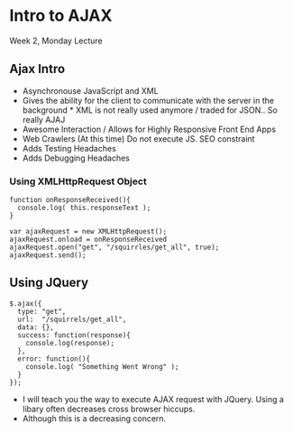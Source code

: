 # Intro to AJAX
Week 2, Monday Lecture

## Ajax Intro
*  Asynchronouse JavaScript and XML
  *  Gives the ability for the client to communicate with the server in the background  *  XML is not really used anymore / traded for JSON.. So really AJAJ
*  Awesome Interaction / Allows for Highly Responsive Front End Apps
*  Web Crawlers (At this time) Do not execute JS. SEO constraint
*  Adds Testing Headaches
*  Adds Debugging Headaches

### Using XMLHttpRequest Object

    function onResponseReceived(){
      console.log( this.responseText ); 
    }

    var ajaxRequest = new XMLHttpRequest();
    ajaxRequest.onload = onResponseReceived
    ajaxRequest.open("get", "/squirrles/get_all", true);
    ajaxRequest.send();


## Using JQuery

    $.ajax({
      type: "get",
      url:  "/squirrels/get_all",
      data: {},
      success: function(response){
        console.log(response);
      },
      error: function(){
        console.log( "Something Went Wrong" );
      }
    });
 
*  I will teach you the way to execute AJAX request with JQuery. Using a libary often decreases cross browser hiccups.
* Although this is a decreasing concern.

